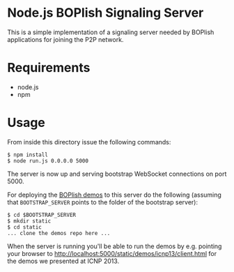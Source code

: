 Node.js BOPlish Signaling Server
================================

This is a simple implementation of a signaling server needed by BOPlish applications for
joining the P2P network.

Requirements
============

* node.js
* npm

Usage
=====

From inside this directory issue the following commands:

    $ npm install
    $ node run.js 0.0.0.0 5000

The server is now up and serving bootstrap WebSocket connections on port 5000.

For deploying the [BOPlish demos](https://github.com/boplish/demos/) to this
server do the following (assuming that `BOOTSTRAP_SERVER` points to the folder of
the bootstrap server):

    $ cd $BOOTSTRAP_SERVER
    $ mkdir static
    $ cd static
    ... clone the demos repo here ...

When the server is running you'll be able to run the demos by e.g. pointing your
browser to 
[http://localhost:5000/static/demos/icnp13/client.html](http://localhost:5000/static/demos/icnp13/client.html)
for the demos we presented at ICNP 2013.
